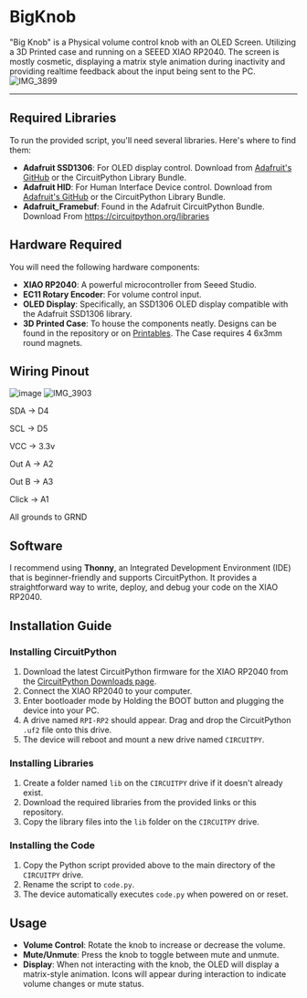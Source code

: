 # BigKnob
"Big Knob" is a Physical volume control knob with an OLED Screen. Utilizing a 3D Printed case and running on a SEEED XIAO RP2040. The screen is mostly cosmetic, displaying a matrix style animation during inactivity and providing realtime feedback about the input being sent to the PC.
![IMG_3899](https://github.com/potatoworld/BigKnob/assets/37276609/f9142292-4a99-4ac1-9920-22d5f77ad2df)


---

## Required Libraries

To run the provided script, you'll need several libraries. Here's where to find them:

- **Adafruit SSD1306**: For OLED display control. Download from [Adafruit's GitHub](https://github.com/adafruit/Adafruit_CircuitPython_SSD1306) or the CircuitPython Library Bundle.
- **Adafruit HID**: For Human Interface Device control. Download from [Adafruit's GitHub](https://github.com/adafruit/Adafruit_CircuitPython_HID) or the CircuitPython Library Bundle.
- **Adafruit_Framebuf**: Found in the Adafruit CircuitPython Bundle. Download From https://circuitpython.org/libraries

## Hardware Required

You will need the following hardware components:

- **XIAO RP2040**: A powerful microcontroller from Seeed Studio.
- **EC11 Rotary Encoder**: For volume control input.
- **OLED Display**: Specifically, an SSD1306 OLED display compatible with the Adafruit SSD1306 library.
- **3D Printed Case**: To house the components neatly. Designs can be found in the repository or on [Printables](https://www.printables.com/model/742270-the-big-knob-physical-volume-controller). The Case requires 4 6x3mm round magnets.

## Wiring Pinout
![image](https://github.com/potatoworld/BigKnob/assets/37276609/a3d796e1-68cc-4070-b7e1-0fbda812171c)
![IMG_3903](https://github.com/potatoworld/BigKnob/assets/37276609/2f08b9ea-d2c6-4a95-a8be-1de91d62479a)

SDA -> D4

SCL -> D5

VCC -> 3.3v

Out A -> A2

Out B -> A3

Click -> A1

All grounds to GRND

## Software 

I recommend using **Thonny**, an Integrated Development Environment (IDE) that is beginner-friendly and supports CircuitPython. It provides a straightforward way to write, deploy, and debug your code on the XIAO RP2040.

## Installation Guide

### Installing CircuitPython

1. Download the latest CircuitPython firmware for the XIAO RP2040 from the [CircuitPython Downloads page](https://circuitpython.org/board/seeeduino_xiao_rp2040/).
2. Connect the XIAO RP2040 to your computer.
3. Enter bootloader mode by Holding the BOOT button and plugging the device into your PC.
4. A drive named `RPI-RP2` should appear. Drag and drop the CircuitPython `.uf2` file onto this drive.
5. The device will reboot and mount a new drive named `CIRCUITPY`.

### Installing Libraries

1. Create a folder named `lib` on the `CIRCUITPY` drive if it doesn't already exist.
2. Download the required libraries from the provided links or this repository.
3. Copy the library files into the `lib` folder on the `CIRCUITPY` drive.

### Installing the Code

1. Copy the Python script provided above to the main directory of the `CIRCUITPY` drive.
2. Rename the script to `code.py`.
3. The device automatically executes `code.py` when powered on or reset.

## Usage

- **Volume Control**: Rotate the knob to increase or decrease the volume.
- **Mute/Unmute**: Press the knob to toggle between mute and unmute.
- **Display**: When not interacting with the knob, the OLED will display a matrix-style animation. Icons will appear during interaction to indicate volume changes or mute status.
